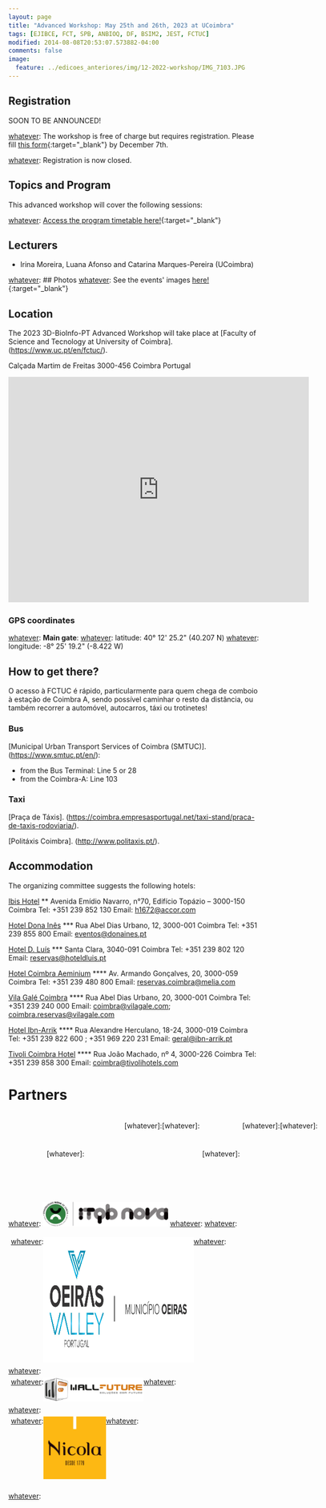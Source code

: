 ```yaml
---
layout: page
title: "Advanced Workshop: May 25th and 26th, 2023 at UCoimbra"
tags: [EJIBCE, FCT, SPB, ANBIOQ, DF, BSIM2, JEST, FCTUC]
modified: 2014-08-08T20:53:07.573882-04:00
comments: false
image:
  feature: ../edicoes_anteriores/img/12-2022-workshop/IMG_7103.JPG
---
```


## Registration

SOON TO BE ANNOUNCED!

[whatever]: The workshop is free of charge but requires registration. Please fill [this form](https://docs.google.com/forms/d/e/1FAIpQLScXM0RsWPxSEBM2lyGYLyKLYRhc5rEbYCZ9I7mfu5zinzKBpQ/viewform?usp=sf_link){:target="_blank"} by December 7th.

[whatever]: Registration is now closed.

## Topics and Program

This advanced workshop will cover the following sessions:

[whatever]: [Access the program timetable here!](/workshops/Workshop12_2022Schedule.pdf){:target="_blank"}

## Lecturers

- Irina Moreira, Luana Afonso and Catarina Marques-Pereira (UCoimbra)

[whatever]: ## Photos
[whatever]: See the events' images [here!](https://3d-bioinfo-pt.github.io/edicoes_anteriores/intermediate_workshop_2022.html){:target="_blank"}

## Location

The 2023 3D-BioInfo-PT Advanced Workshop will take place at [Faculty of Science and Tecnology at University of Coimbra]. (https://www.uc.pt/en/fctuc/).

Calçada Martim de Freitas
3000-456 Coimbra
Portugal

<iframe src="https://www.google.com/maps/embed?pb=!1m18!1m12!1m3!1d3047.09002382905!2d-8.424475784610461!3d40.20706037939009!2m3!1f0!2f0!3f0!3m2!1i1024!2i768!4f13.1!3m3!1m2!1s0xd22f9a07de99ec3%3A0x2ccfec8c3b4d8553!2sDepartamento%20de%20Ci%C3%AAncias%20da%20Vida%20-%20Universidade%20de%20Coimbra!5e0!3m2!1sen!2spt!4v1633991764427!5m2!1sen!2spt" style="border:0;" allowfullscreen="" loading="lazy" data-dashlane-frameid="330712481793" width="600" height="450"></iframe>

### GPS coordinates

[whatever]: <b>Main gate</b>:
[whatever]: latitude: 40° 12' 25.2" (40.207 N) 
[whatever]: longitude: -8° 25' 19.2" (-8.422 W) 

## How to get there?

[whatever]: <img src="https://www.itqb.unl.pt/contacts/mapa.jpg" width="600" height="450" style="border:0;">
O acesso à FCTUC é rápido, particularmente para quem chega de comboio à estação de Coimbra A, sendo possível caminhar o resto da distância, ou também recorrer a automóvel, autocarros, táxi ou trotinetes!

### Bus 

[Municipal Urban Transport Services of Coimbra (SMTUC)]. (https://www.smtuc.pt/en/):
 - from the Bus Terminal: Line 5 or 28
 - from the Coimbra-A: Line 103

### Taxi

[Praça de Táxis]. (https://coimbra.empresasportugal.net/taxi-stand/praca-de-taxis-rodoviaria/).

[Politáxis Coimbra]. (http://www.politaxis.pt/).

## Accommodation
The organizing committee suggests the following hotels:

[Ibis Hotel](http://www.ibis.com/discovering/ibis-hotel/index.pt.shtml) \**
Avenida Emídio Navarro, n°70, Edifício Topázio – 3000-150 Coimbra
Tel: +351 239 852 130
Email: h1672@accor.com

[Hotel Dona Inês](https://www.donaines.pt/) \***
Rua Abel Dias Urbano, 12, 3000-001 Coimbra
Tel: +351 239 855 800
Email: eventos@donaines.pt

[Hotel D. Luís](http://www.hoteldluis.pt/) \***
Santa Clara, 3040-091 Coimbra
Tel: +351 239 802 120
Email: reservas@hoteldluis.pt

[Hotel Coimbra Aeminium](https://www.melia.com/en/hotels/portugal/coimbra/hotel-coimbra-aeminium-by-melia) \**** 
Av. Armando Gonçalves, 20, 3000-059 Coimbra
Tel: +351 239 480 800
Email: reservas.coimbra@melia.com

[Vila Galé Coimbra](https://www.vilagale.com/br/hoteis/centro-de-portugal/vila-gale-coimbra) \****
Rua Abel Dias Urbano, 20, 3000-001 Coimbra
Tel: +351 239 240 000
Email: coimbra@vilagale.com; coimbra.reservas@vilagale.com

[Hotel Ibn-Arrik](https://www.ibn-arrik.pt/) \****
Rua Alexandre Herculano, 18-24, 3000-019 Coimbra
Tel: +351 239 822 600 ; +351 969 220 231
Email: geral@ibn-arrik.pt

[Tivoli Coimbra Hotel](https://www.tivolihotels.com/pt/tivoli-coimbra) \****
Rua João Machado, nº 4, 3000-226 Coimbra
Tel: +351 239 858 300
Email: coimbra@tivolihotels.com

# Partners

<div style="display:flex;align-items:center;justify-content:center;">
  <div style="padding:5px;margin-left: 25px;margin-right: auto;display: flex;">
    <a href="https://www.biodata.pt/" target="_blank"><img src="/images/BioData.png" alt="BioData.pt" width="200" height="150"></a>
  </div>
  <div style="padding: 5px;display: flex;margin-right: auto;margin-left: 150px;">
    <a href="https://elixir-europe.org/about-us/who-we-are/nodes/portugal" target="_blank"><img src="/images/elixir_portugal.png" alt="Elixir Portugal" width="200" height="150"></a>
  </div>
[whatever]:  <div style="padding: 5px;padding-left: 5px;display: flex;margin-left: auto;margin-right: auto;padding-left: 80px;">
[whatever]:    <a href="https://www.spb.pt/" target="_blank"><img src="/images/spb.jpg" alt="Sociedade Portuguesa de Bioquímica" width="125" height="125"></a>
[whatever]:  </div>
[whatever]:  <div style="padding: 5px;display: flex;margin-left: auto;margin-right: 0;">
[whatever]:    <a href="https://www.spbf.pt/" target="_blank"><img src="/images/spbf.png" alt="Sociedade Portuguesa de Biofísica" width="125" height="125"></a>
[whatever]:  </div>
</div>

[whatever]: <div style="display:flex;align-items:center;justify-content:center;">
[whatever]:  <div style="padding: 5px;display: flex;margin-left: 0;margin-right: auto;">
[whatever]:    <a href="https://www.itqb.unl.pt/" target="_blank"><img src="/images/itqb_nova.png" alt="ITQB NOVA" width="250"></a>
[whatever]:  </div>
[whatever]:  <div style="padding: 5px;display: flex;margin-left: auto;margin-right: auto;">
[whatever]:    <a href="https://www.oeiras.pt/" target="_blank"><img src="/images/CM_Oeiras.jpg" alt="Câmara Municipal de Oeiras" width="300" height="250"></a>
[whatever]:  </div>
[whatever]:  <div style="padding: 5px;display: flex;margin-left: auto;margin-right: auto;">
[whatever]:    <a href="https://www.wallfuture.com/" target="_blank"><img src="/images/wall_future.png" alt="Wall Future" width="200"></a>
[whatever]:  </div>
[whatever]:  <div style="padding: 5px;display: flex;margin-left: auto;margin-right: 0;">
[whatever]:    <a href="https://nicola.pt/" target="_blank"><img src="/images/logo_nicola.jpg" alt="Nicola Cafés" width="125" height="125"></a>
[whatever]:  </div>  
[whatever]:</div>
